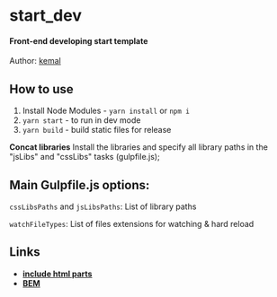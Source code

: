 # start_dev

#### Front-end developing start template

Author: [kemal]()

## How to use

1. Install Node Modules - `yarn install` or `npm i`
2. `yarn start` - to run in dev mode
3. `yarn build` - build static files for release

**Concat libraries** Install the libraries and specify all library paths in the "jsLibs" and "cssLibs" tasks
(gulpfile.js);

## Main Gulpfile.js options:

`cssLibsPaths` and `jsLibsPaths`: List of library paths

`watchFileTypes`: List of files extensions for watching & hard reload

## Links

- **[include html parts](https://www.npmjs.com/package/ssi#supported-instructions)**
- **[BEM](https://en.bem.info/methodology/quick-start/)**
